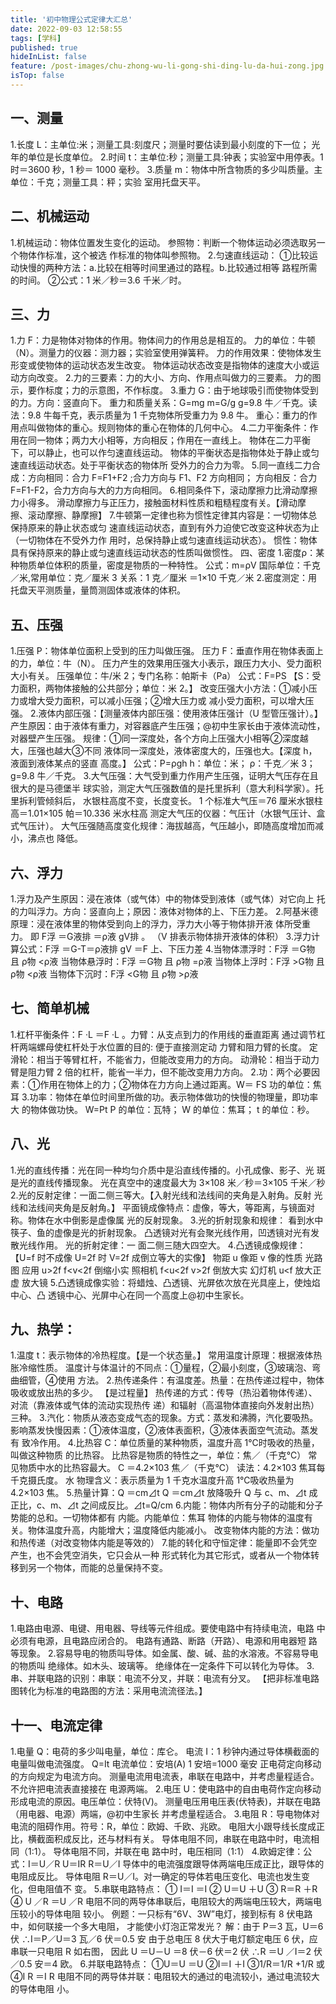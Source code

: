 ```yaml
---
title: '初中物理公式定律大汇总'
date: 2022-09-03 12:58:55
tags: [学科]
published: true
hideInList: false
feature: /post-images/chu-zhong-wu-li-gong-shi-ding-lu-da-hui-zong.jpg
isTop: false
---
```

## 一、测量
1.长度 L：主单位:米；测量工具:刻度尺；测量时要估读到最小刻度的下一位；
光年的单位是长度单位。
2.时间 t：主单位:秒；测量工具:钟表；实验室中用停表。1 时＝3600 秒，1 秒＝
1000 毫秒。
3.质量 m：物体中所含物质的多少叫质量。主单位：千克；测量工具：秤；实验
室用托盘天平。

## 二、机械运动
1.机械运动：物体位置发生变化的运动。
参照物：判断一个物体运动必须选取另一个物体作标准，这个被选
作标准的物体叫参照物。
2.匀速直线运动：
①比较运动快慢的两种方法：a.比较在相等时间里通过的路程。b.比较通过相等
路程所需的时间。
②公式：1 米／秒＝3.6 千米／时。

## 三、力
1.力 F：力是物体对物体的作用。物体间力的作用总是相互的。
力的单位：牛顿（N）。测量力的仪器：测力器；实验室使用弹簧秤。
力的作用效果：使物体发生形变或使物体的运动状态发生改变。
物体运动状态改变是指物体的速度大小或运动方向改变。
2.力的三要素：力的大小、方向、作用点叫做力的三要素。
力的图示，要作标度；力的示意图，不作标度。
3.重力 G：由于地球吸引而使物体受到的力。方向：竖直向下。
重力和质量关系：G=mg m=G/g
g=9.8 牛／千克。读法：9.8 牛每千克，表示质量为 1 千克物体所受重力为 9.8 牛。
重心：重力的作用点叫做物体的重心。规则物体的重心在物体的几何中心。
4.二力平衡条件：作用在同一物体；两力大小相等，方向相反；作用在一直线上。
物体在二力平衡下，可以静止，也可以作匀速直线运动。
物体的平衡状态是指物体处于静止或匀速直线运动状态。处于平衡状态的物体所
受外力的合力为零。
5.同一直线二力合成：方向相同：合力 F=F1+F2 ;合力方向与 F1、F2 方向相同；
方向相反：合力 F=F1-F2，合力方向与大的力方向相同。
6.相同条件下，滚动摩擦力比滑动摩擦力小得多。
滑动摩擦力与正压力，接触面材料性质和粗糙程度有关。【滑动摩
擦、滚动摩擦、静摩擦】
7.牛顿第一定律也称为惯性定律其内容是：一切物体总保持原来的静止状态或匀
速直线运动状态，直到有外力迫使它改变这种状态为止（一切物体在不受外力作
用时，总保持静止或匀速直线运动状态）。
惯性：物体具有保持原来的静止或匀速直线运动状态的性质叫做惯性。
四、密度
1.密度ρ：某种物质单位体积的质量，密度是物质的一种特性。
公式：m=ρV 国际单位：千克／米,常用单位：克／厘米 3
关系：1 克／厘米 ＝1×10 千克／米
2.密度测定：用托盘天平测质量，量筒测固体或液体的体积。

## 五、压强
1.压强 P：物体单位面积上受到的压力叫做压强。
压力 F：垂直作用在物体表面上的力，单位：牛（N）。
压力产生的效果用压强大小表示，跟压力大小、受力面积大小有关。
压强单位：牛/米
2；专门名称：帕斯卡（Pa）
公式：F=PS 【S：受力面积，两物体接触的公共部分；单位：米
2。】
改变压强大小方法：①减小压力或增大受力面积，可以减小压强；②增大压力或
减小受力面积，可以增大压强。
2.液体内部压强：【测量液体内部压强：使用液体压强计（U 型管压强计）。】
产生原因：由于液体有重力，对容器底产生压强；@初中生家长由于液体流动性，
对器壁产生压强。
规律：①同一深度处，各个方向上压强大小相等②深度越大，压强也越大③不同
液体同一深度处，液体密度大的，压强也大。【深度 h，液面到液体某点的竖直
高度。】
公式：P=ρgh
h：单位：米； ρ：千克／米 3； g=9.8 牛／千克。
3.大气压强：大气受到重力作用产生压强，证明大气压存在且很大的是马德堡半
球实验，测定大气压强数值的是托里拆利（意大利科学家）。托里拆利管倾斜后，
水银柱高度不变，长度变长。
1 个标准大气压＝76 厘米水银柱高＝1.01×105 帕＝10.336 米水柱高
测定大气压的仪器：气压计（水银气压计、盒式气压计）。
大气压强随高度变化规律：海拔越高，气压越小，即随高度增加而减小，沸点也
降低。

## 六、浮力
1.浮力及产生原因：浸在液体（或气体）中的物体受到液体（或气体）对它向上
托的力叫浮力。方向：竖直向上；原因：液体对物体的上、下压力差。
2.阿基米德原理：浸在液体里的物体受到向上的浮力，浮力大小等于物体排开液
体所受重力。
即 F浮 ＝G液排 ＝ρ液 gV排 。 （V 排表示物体排开液体的体积）
3.浮力计算公式：F浮 ＝G-T＝ρ液排 gV ＝F
上、下压力差
4.当物体漂浮时：F浮 ＝G物 且 ρ物 <ρ液 当物体悬浮时：F浮 ＝G物 且 ρ物 =ρ液
当物体上浮时：F浮 >G物 且 ρ物 <ρ液 当物体下沉时：F浮 <G物 且 ρ物 >ρ液

## 七、简单机械
1.杠杆平衡条件：F ·L ＝F ·L 。力臂：从支点到力的作用线的垂直距离
通过调节杠杆两端螺母使杠杆处于水位置的目的: 便于直接测定动
力臂和阻力臂的长度。
定滑轮：相当于等臂杠杆，不能省力，但能改变用力的方向。
动滑轮：相当于动力臂是阻力臂 2 倍的杠杆，能省一半力，但不能改变用力方向。
2.功：两个必要因素：①作用在物体上的力；②物体在力方向上通过距离。W＝
FS 功的单位：焦耳
3.功率：物体在单位时间里所做的功。表示物体做功的快慢的物理量，即功率大
的物体做功快。
W=Pt P 的单位：瓦特； W 的单位：焦耳； t 的单位：秒。

## 八、光
1.光的直线传播：光在同一种均匀介质中是沿直线传播的。小孔成像、影子、光
斑是光的直线传播现象。
光在真空中的速度最大为 3×108 米／秒＝3×105 千米／秒
2.光的反射定律：一面二侧三等大。【入射光线和法线间的夹角是入射角。反射
光线和法线间夹角是反射角。】
平面镜成像特点：虚像，等大，等距离，与镜面对称。物体在水中倒影是虚像属
光的反射现象。
3.光的折射现象和规律： 看到水中筷子、鱼的虚像是光的折射现象。
凸透镜对光有会聚光线作用，凹透镜对光有发散光线作用。 光的折射定律：一
面二侧三随大四空大。
4.凸透镜成像规律：【U=f 时不成像 U=2f 时 V=2f 成倒立等大的实像】
物距 u 像距 v 像的性质 光路图 应用
u>2f
f<v<2f 倒缩小实 照相机
f<u<2f v>2f 倒放大实 幻灯机
u<f 放大正虚 放大镜
5.凸透镜成像实验：将蜡烛、凸透镜、光屏依次放在光具座上，使烛焰中心、凸
透镜中心、光屏中心在同一个高度上@初中生家长。

## 九、热学：
1.温度 t：表示物体的冷热程度。【是一个状态量。】
常用温度计原理：根据液体热胀冷缩性质。
温度计与体温计的不同点：①量程，②最小刻度，③玻璃泡、弯曲细管，④使用
方法。
2.热传递条件：有温度差。热量：在热传递过程中，物体吸收或放出热的多少。
【是过程量】
热传递的方式：传导（热沿着物体传递）、对流（靠液体或气体的流动实现热传
递）和辐射（高温物体直接向外发射出热）三种。
3.汽化：物质从液态变成气态的现象。方式：蒸发和沸腾，汽化要吸热。
影响蒸发快慢因素：①液体温度，②液体表面积，③液体表面空气流动。蒸发有
致冷作用。
4.比热容 C：单位质量的某种物质，温度升高 1℃时吸收的热量，叫做这种物质
的比热容。
比热容是物质的特性之一，单位：焦／（千克℃） 常见物质中水的比热容最大。
C ＝4.2×103 焦／（千克℃） 读法：4.2×103 焦耳每千克摄氏度。
水
物理含义：表示质量为 1 千克水温度升高 1℃吸收热量为 4.2×103 焦。
5.热量计算：Q ＝cm⊿t Q ＝cm⊿t
放降吸升
Q 与 c、m、⊿t 成正比，c、m、⊿t 之间成反比。⊿t=Q/cm
6.内能：物体内所有分子的动能和分子势能的总和。一切物体都有
内能。内能单位：焦耳
物体的内能与物体的温度有关。物体温度升高，内能增大；温度降低内能减小。
改变物体内能的方法：做功和热传递（对改变物体内能是等效的）
7.能的转化和守恒定律：能量即不会凭空产生，也不会凭空消失，它只会从一种
形式转化为其它形式，或者从一个物体转移到另一个物体，而能的总量保持不变。

## 十、电路
1.电路由电源、电键、用电器、导线等元件组成。要使电路中有持续电流，电路
中必须有电源，且电路应闭合的。 电路有通路、断路（开路）、电源和用电器短
路等现象。
2.容易导电的物质叫导体。如金属、酸、碱、盐的水溶液。不容易导电的物质叫
绝缘体。如木头、玻璃等。
绝缘体在一定条件下可以转化为导体。
3.串、并联电路的识别：串联：电流不分叉，并联：电流有分叉。
【把非标准电路图转化为标准的电路图的方法：采用电流流径法。】

## 十一、电流定律
1.电量 Q：电荷的多少叫电量，单位：库仑。
电流 I：1 秒钟内通过导体横截面的电量叫做电流强度。 Q=It
电流单位：安培(A) 1 安培=1000 毫安 正电荷定向移动的方向规定为电流方向。
测量电流用电流表，串联在电路中，并考虑量程适合。不允许把电流表直接接在
电源两端。
2.电压 U：使电路中的自由电荷作定向移动形成电流的原因。电压单位：伏特(V)。
测量电压用电压表(伏特表)，并联在电路（用电器、电源）两端，@初中生家长
并考虑量程适合。
3.电阻 R：导电物体对电流的阻碍作用。符号：R，单位：欧姆、千欧、兆欧。
电阻大小跟导线长度成正比，横截面积成反比，还与材料有关。
导体电阻不同，串联在电路中时，电流相同（1∶1）。 导体电阻不同，并联在电
路中时，电压相同（1:1）
4.欧姆定律：公式：I＝U／R
U＝IR
R＝U／I
导体中的电流强度跟导体两端电压成正比，跟导体的电阻成反比。
导体电阻 R＝U／I。对一确定的导体若电压变化、电流也发生变化，但电阻值不
变。
5.串联电路特点：
① I＝I ＝I ② U＝U ＋U ③ R＝R ＋R ④ U ／R ＝U ／R
电阻不同的两导体串联后，电阻较大的两端电压较大，两端电压较小的导体电阻
较小。
例题：一只标有“6V、3W”电灯，接到标有 8 伏电路中，如何联接一个多大电阻，
才能使小灯泡正常发光？
解：由于 P＝3 瓦，U＝6 伏
∴I＝P／U＝3 瓦／6 伏＝0.5 安
由于总电压 8 伏大于电灯额定电压 6 伏，应串联一只电阻 R 如右图，
因此 U ＝U－U ＝8 伏－6 伏＝2 伏 
∴R ＝U ／I＝2 伏／0.5 安＝4 欧。
6.并联电路特点：
①U＝U ＝U ②I＝I ＋I ③1/R＝1/R +1/R 或 ④I R ＝I R
电阻不同的两导体并联：电阻较大的通过的电流较小，通过电流较大的导体电阻
小。
